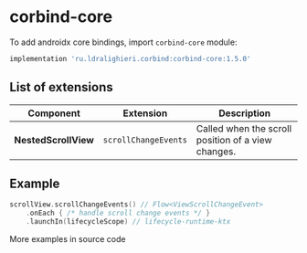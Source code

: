 ﻿
# corbind-core

To add androidx core bindings, import `corbind-core` module:

```groovy
implementation 'ru.ldralighieri.corbind:corbind-core:1.5.0'
```

## List of extensions

Component | Extension | Description
--|---|--
**NestedScrollView** | `scrollChangeEvents` | Called when the scroll position of a view changes.


## Example

```kotlin
scrollView.scrollChangeEvents() // Flow<ViewScrollChangeEvent>
    .onEach { /* handle scroll change events */ }
    .launchIn(lifecycleScope) // lifecycle-runtime-ktx
```

More examples in source code

